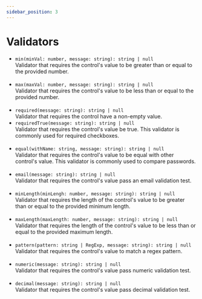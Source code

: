 ```yaml
---
sidebar_position: 3
---
```


# Validators

- ```min(minVal: number, message: string): string | null```<br />Validator that requires the control's value to be greater than or equal to the provided number.<br /><br />
- ```max(maxVal: number, message: string): string | null```<br />Validator that requires the control's value to be less than or equal to the provided number.<br /><br />
- ```required(message: string): string | null```<br />Validator that requires the control have a non-empty value.
- ```requiredTrue(message: string): string | null```<br />Validator that requires the control's value be true. This validator is commonly used for required checkboxes.<br /><br />
- ```equal(withName: string, message: string): string | null```<br />Validator that requires the control's value to be equal with other control's value. This validator is commonly used to compare passwords.<br /><br />
- ```email(message: string): string | null```<br />Validator that requires the control's value pass an email validation test.<br /><br />
- ```minLength(minLengh: number, message: string): string | null```<br />Validator that requires the length of the control's value to be greater than or equal to the provided minimum length.<br /><br />
- ```maxLength(maxLength: number, message: string): string | null```<br />Validator that requires the length of the control's value to be less than or equal to the provided maximum length.<br /><br />
- ```pattern(pattern: string | RegExp, message: string): string | null```<br />Validator that requires the control's value to match a regex pattern.<br /><br />
- ```numeric(message: string): string | null```<br />Validator that requires the control's value pass numeric validation test.<br /><br />
- ```decimal(message: string): string | null```<br />Validator that requires the control's value pass decimal validation test.